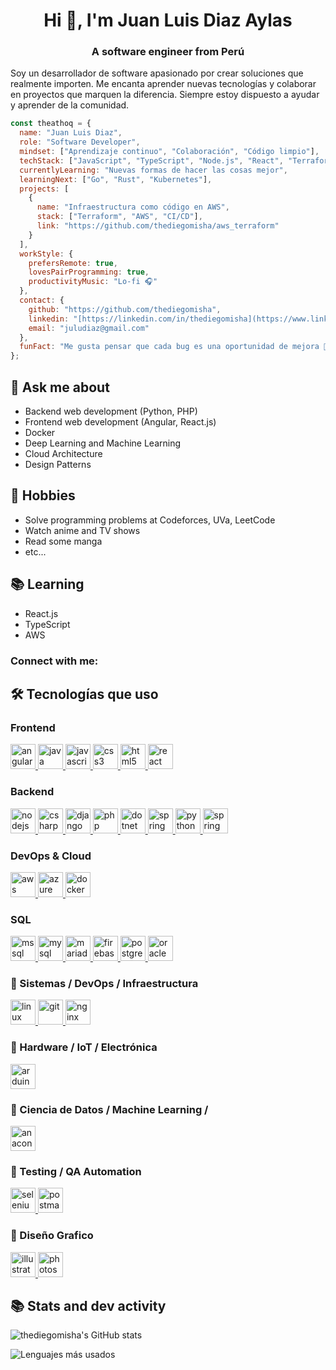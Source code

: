 <h1 align="center">Hi 👋, I'm Juan Luis Diaz Aylas</h1>
<h3 align="center">A software engineer from Perú</h3>

Soy un desarrollador de software apasionado por crear soluciones que realmente importen. Me encanta aprender nuevas tecnologías y colaborar en proyectos que marquen la diferencia. Siempre estoy dispuesto a ayudar y aprender de la comunidad.

```javascript
const theathoq = {
  name: "Juan Luis Diaz",
  role: "Software Developer",
  mindset: ["Aprendizaje continuo", "Colaboración", "Código limpio"],
  techStack: ["JavaScript", "TypeScript", "Node.js", "React", "Terraform", "AWS"],
  currentlyLearning: "Nuevas formas de hacer las cosas mejor",
  learningNext: ["Go", "Rust", "Kubernetes"],
  projects: [
    {
      name: "Infraestructura como código en AWS",
      stack: ["Terraform", "AWS", "CI/CD"],
      link: "https://github.com/thediegomisha/aws_terraform"
    }
  ],
  workStyle: {
    prefersRemote: true,
    lovesPairProgramming: true,
    productivityMusic: "Lo-fi 🎧"
  },
  contact: {
    github: "https://github.com/thediegomisha",
    linkedin: "[https://linkedin.com/in/thediegomisha](https://www.linkedin.com/in/juan-luis-diaz-aylas-a74137117/)",
    email: "juludiaz@gmail.com"
  },
  funFact: "Me gusta pensar que cada bug es una oportunidad de mejora 🐛➡️✨"
};

```

## 💬 Ask me about
- Backend web development (Python, PHP)
- Frontend web development (Angular, React.js)
- Docker
- Deep Learning and Machine Learning
- Cloud Architecture
- Design Patterns

## 📅 Hobbies
- Solve programming problems at Codeforces, UVa, LeetCode
- Watch anime and TV shows
- Read some manga
- etc...

## 📚 Learning
- React.js
- TypeScript
- AWS


<h3 align="left">Connect with me:</h3>
<p align="left">
</p>

## 🛠️ Tecnologías que uso

### Frontend
<p align="left">
  <a href="https://developer.mozilla.org/en-US/docs/Web/angular" target="_blank" rel="noreferrer">
    <img src="https://skillicons.dev/icons?i=angular" alt="angular" width="40" height="40"/> </a>
   <a href="https://developer.mozilla.org/en-US/docs/Web/java" target="_blank" rel="noreferrer">
     <img src="https://skillicons.dev/icons?i=java" alt="java" width="40" height="40"/> </a> 
  <a href="https://developer.mozilla.org/en-US/docs/Web/javascript" target="_blank" rel="noreferrer">
    <img src="https://skillicons.dev/icons?i=js" alt="javascript" width="40" height="40"/> </a> 
  <a href="https://developer.mozilla.org/en-US/docs/Web/css3" target="_blank" rel="noreferrer">
    <img src="https://skillicons.dev/icons?i=css" alt="css3" width="40" height="40"/> </a> 
  <a href="https://developer.mozilla.org/en-US/docs/Web/html5" target="_blank" rel="noreferrer">
    <img src="https://skillicons.dev/icons?i=html" alt="html5" width="40" height="40"/> </a>
  <a href="https://developer.mozilla.org/en-US/docs/Web/react" target="_blank" rel="noreferrer">
    <img src="https://skillicons.dev/icons?i=react" alt="react" width="40" height="40"/> </a> 


### Backend
  <a href="https://developer.mozilla.org/en-US/docs/Web/nodejs" target="_blank" rel="noreferrer"> 
  <img src="https://skillicons.dev/icons?i=nodejs" alt="nodejs" width="40" height="40"/> </a>
  <a href="https://developer.mozilla.org/en-US/docs/Web/csharp" target="_blank" rel="noreferrer">
    <img src="https://skillicons.dev/icons?i=cs" alt="csharp" width="40" height="40"/> </a>
  <a href="https://developer.mozilla.org/en-US/docs/Web/django" target="_blank" rel="noreferrer"> 
    <img src="https://skillicons.dev/icons?i=django" alt="django" width="40" height="40"/> </a>
  <a href="https://developer.mozilla.org/en-US/docs/Web/php" target="_blank" rel="noreferrer"> 
    <img src="https://skillicons.dev/icons?i=php" alt="php" width="40" height="40"/> </a> 
  <a href="https://developer.mozilla.org/en-US/docs/Web/dotnet" target="_blank" rel="noreferrer">
    <img src="https://skillicons.dev/icons?i=dotnet" alt="dotnet" width="40" height="40"/> </a>
  <a href="https://developer.mozilla.org/en-US/docs/Web/spring" target="_blank" rel="noreferrer"> 
    <img src="https://skillicons.dev/icons?i=spring" alt="spring" width="40" height="40"/> </a>
  <a href="https://developer.mozilla.org/en-US/docs/Web/python" target="_blank" rel="noreferrer">
    <img src="https://skillicons.dev/icons?i=py" alt="python" width="40" height="40"/> </a>
    <a href="https://developer.mozilla.org/en-US/docs/Web/spring" target="_blank" rel="noreferrer"> 
    <img src="https://skillicons.dev/icons?i=spring" alt="spring" width="40" height="40"/> </a>
</p>

### DevOps & Cloud
<a href="https://developer.mozilla.org/en-US/docs/Web/aws" target="_blank" rel="noreferrer"> 
<img src="https://skillicons.dev/icons?i=aws" alt="aws" width="40" height="40"/> </a>
<a href="https://developer.mozilla.org/en-US/docs/Web/azure" target="_blank" rel="noreferrer"> 
  <img src="https://skillicons.dev/icons?i=azure" alt="azure" width="40" height="40"/> </a> 
<a href="https://developer.mozilla.org/en-US/docs/Web/docker" target="_blank" rel="noreferrer">
  <img src="https://skillicons.dev/icons?i=docker" alt="docker" width="40" height="40"/> </a> 


### SQL
 <a href="https://developer.mozilla.org/en-US/docs/Web/mssql" target="_blank" rel="noreferrer">
 <img src="https://cdn.jsdelivr.net/gh/devicons/devicon/icons/microsoftsqlserver/microsoftsqlserver-plain.svg" alt="mssql" width="40" height="40"/> </a> 
 <a href="https://developer.mozilla.org/en-US/docs/Web/mysql" target="_blank" rel="noreferrer"> 
   <img src="https://skillicons.dev/icons?i=mysql" alt="mysql" width="40" height="40"/> </a>
 <a href="https://developer.mozilla.org/en-US/docs/Web/mariadb" target="_blank" rel="noreferrer"> 
   <img src="https://cdn.jsdelivr.net/gh/devicons/devicon/icons/mysql/mysql-original-wordmark.svg" alt="mariadb" width="40" height="40"/> </a> 
 <a href="https://developer.mozilla.org/en-US/docs/Web/firebase" target="_blank" rel="noreferrer"> 
   <img src="https://skillicons.dev/icons?i=firebase" alt="firebase" width="40" height="40"/> </a>
 <a href="https://developer.mozilla.org/en-US/docs/Web/postgresql" target="_blank" rel="noreferrer"> 
   <img src="https://skillicons.dev/icons?i=postgres" alt="postgresql" width="40" height="40"/> </a>
 <a href="https://developer.mozilla.org/en-US/docs/Web/oracle" target="_blank" rel="noreferrer">
   <img src="https://cdn.jsdelivr.net/gh/devicons/devicon/icons/oracle/oracle-original.svg" alt="oracle" width="40" height="40"/> </a> 

### 🐧 Sistemas / DevOps / Infraestructura
<a href="https://developer.mozilla.org/en-US/search?q=linux" target="_blank" rel="noreferrer"> 
<img src="https://skillicons.dev/icons?i=linux" alt="linux" width="40" height="40"/> </a> 
 <a href="https://developer.mozilla.org/en-US/docs/Web/git" target="_blank" rel="noreferrer">
  <img src="https://skillicons.dev/icons?i=git" alt="git" width="40" height="40"/> </a> 
  <a href="https://developer.mozilla.org/en-US/docs/Web/nginx" target="_blank" rel="noreferrer"> 
  <img src="https://skillicons.dev/icons?i=nginx" alt="nginx" width="40" height="40"/> </a>   


### 🔧 Hardware / IoT / Electrónica
<a href="https://developer.mozilla.org/en-US/docs/Web/arduino" target="_blank" rel="noreferrer"> 
<img src="https://skillicons.dev/icons?i=arduino" alt="arduino" width="40" height="40"/> </a>

### 🧠 Ciencia de Datos / Machine Learning /

  <a href="https://developer.mozilla.org/en-US/docs/Web/anaconda" target="_blank" rel="noreferrer">
  <img src="https://skillicons.dev/icons?i=anaconda" alt="anaconda" width="40" height="40"/> </a>
 

### 🧪 Testing / QA Automation
  <a href="https://developer.mozilla.org/en-US/docs/Web/selenium" target="_blank" rel="noreferrer"> 
  <img src="https://skillicons.dev/icons?i=selenium" alt="selenium" width="40" height="40"/> </a>
  <a href="https://developer.mozilla.org/en-US/docs/Web/postman" target="_blank" rel="noreferrer"> 
    <img src="https://skillicons.dev/icons?i=postman" alt="postman" width="40" height="40"/> </a> 

### 🎨 Diseño Grafico  
  <a href="https://developer.mozilla.org/en-US/docs/Web/illustrator" target="_blank" rel="noreferrer"> 
    <img src="https://skillicons.dev/icons?i=illustrator" alt="illustrator" width="40" height="40"/> </a>  
  <a href="https://developer.mozilla.org/en-US/docs/Web/photoshop" target="_blank" rel="noreferrer">
    <img src="https://skillicons.dev/icons?i=photoshop" alt="photoshop" width="40" height="40"/> </a>  
  
  
</p>

## 📚 Stats and dev activity
![thediegomisha's GitHub stats](https://github-readme-stats.vercel.app/api?username=thediegomisha&show_icons=true&theme=radical)<p>
![Lenguajes más usados](https://github-readme-stats.vercel.app/api/top-langs/?username=thediegomisha&layout=compact&theme=tokyonight&hide_border=true)
